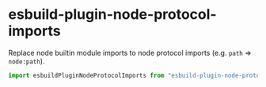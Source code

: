 # esbuild-plugin-node-protocol-imports

Replace node builtin module imports to node protocol imports (e.g. `path` => `node:path`).

```ts
import esbuildPluginNodeProtocolImports from "esbuild-plugin-node-protocol-imports";
```
